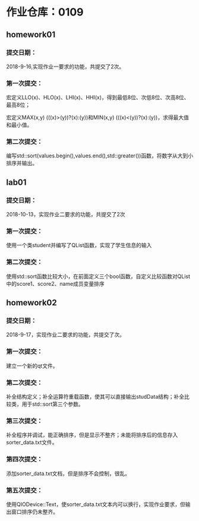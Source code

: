 ﻿# 作业仓库：0109
## homework01
### 提交日期：

2018-9-16,实现作业一要求的功能，共提交了2次。
### 第一次提交：


宏定义LLO(x)、HLO(x)、LHI(x)、HHI(x)，得到最低8位、次低8位、次高8位、最高8位；

宏定义MAX(x,y) (((x)>(y))?(x):(y))和MIN(x,y) (((x)<(y))?(x):(y))，求得最大值和最小值。
### 第二次提交：

编写std::sort(values.begin(),values.end(),std::greater<quint8>())函数，将数字从大到小排序并输出。

## lab01
### 提交日期：

2018-10-13，实现作业二要求的功能，共提交了2次

### 第一次提交：

使用一个类student并编写了QList函数，实现了学生信息的输入

### 第二次提交：

使用std::sort函数比较大小，在前面定义三个bool函数，自定义比较函数对QList中的score1、score2、name成员变量排序

## homework02
### 提交日期：

2018-9-17，实现作业二要求的功能，共提交了次。
### 第一次提交：

建立一个新的qt文件。
### 第二次提交：

补全结构定义；补全运算符重载函数，使其可以直接输出studData结构；补全比较类，用于std::sort第三个参数。
### 第三次提交：

补全程序并调试，能正确排序，但是显示不整齐；未能将排序后的信息存入sorter_data.txt文件。
### 第四次提交：

添加sorter_data.txt文档，但是排序不会控制，很乱。
### 第五次提交：

使用QIODevice::Text，使sorter_data.txt文本内可以换行，实现作业要求，但输出窗口排序仍未整齐。



